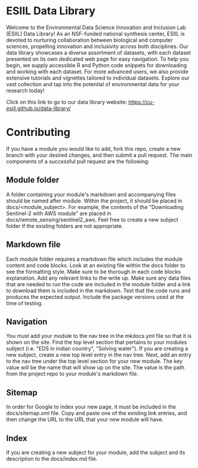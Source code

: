 ESIIL Data Library
================

Welcome to the Environmental Data Science Innovation and Inclusion Lab
(ESIIL) Data Library! As an NSF-funded national synthesis center, ESIIL
is devoted to nurturing collaboration between biological and computer
sciences, propelling innovation and inclusivity across both disciplines.
Our data library showcases a diverse assortment of datasets, with each
dataset presented on its own dedicated web page for easy navigation. To
help you begin, we supply accessible R and Python code snippets for
downloading and working with each dataset. For more advanced users, we
also provide extensive tutorials and vignettes tailored to individual
datasets. Explore our vast collection and tap into the potential of
environmental data for your research today!

Click on this link to go to our data library website:
https://cu-esiil.github.io/data-library/

# Contributing 
If you have a module you would like to add, fork this repo, create a new branch with your desired changes, and then submit a pull request. The main components of a successful pull request are the following:

## Module folder
A folder containing your module's markdown and accompanying files should be named after module. Within the project, it should be placed in docs/<module_subject>.
For example, the contents of the "Downloading Sentinel-2 with AWS module" are placed in docs/remote_sensing/sentinel2_aws. Feel free to create a new subject folder if the existing folders are not appropriate.


## Markdown file
Each module folder requires a markdown file which includes the module content and code blocks. Look at an existing file within the docs folder to see the formatting style. Make sure to be thorough in each code blocks explanation. Add any relevant links to the write up. Make sure any data files that are needed to run the code are included in the module folder and a link to download them is included in the markdown. Test that the code runs and produces the expected output. Include the package versions used at the time of testing.

## Navigation
You must add your module to the nav tree in the mkdocs.yml file so that it is shown on the site. Find the top level section that pertains to your modules subject (i.e. "EDS in indian country", "Solving water"). If you are creating a new subject, create a new top level entry in the nav tree. Next, add an entry to the nav tree under the top level section for your new module. The key value will be the name that will show up on the site. The value is the path from the project repo to your module's markdown file. 

## Sitemap 
In order for Google to index your new page, it must be included in the docs/sitemap.xml file. Copy and paste one of the existing link entries, and then change the URL to the URL that your new module will have.

## Index
If you are creating a new subject for your module, add the subject and its description to the 
docs/index.md file. 
